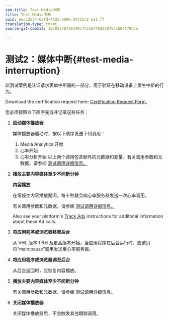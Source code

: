 ```yaml
---
seo-title: Test Media中断
title: Test Media中断
uuid: eeccd534-63fd-4dd3-b096-0431bc9 a11 ff
translation-type: tm+mt
source-git-commit: 1b785378750349c4f316748d228754cb64f70bca

---
```



# 测试2：媒体中断{#test-media-interruption}

此测试案例是认证请求表单中所需的一部分，用于验证在移动设备上发生中断的行为。

Download the certification request here: [Certification Request Form.](cert_req_form.docx)

您必须按照以下顺序完成并记录这些任务：

1. **启动媒体播放器**

   媒体播放器启动时，按以下顺序发送下列调用：

   1. Media Analytics 开始
   1. 心率开始
   1. 心率分析开始
   以上两个调用包含额外的元数据和变量。有关调用参数和元数据，请参阅 [测试调用详细信息。](/help/sdk-implement/validation/test-call-details.md)

1. **播放主要内容媒体至少不间断分钟**

   **内容播放**

   在常规主内容播放期间，每十秒就会向心率服务器发送一次心率调用。

   有关调用参数和元数据，请参阅 [测试调用详细信息。](/help/sdk-implement/validation/test-call-details.md)

   Also see your platform's [Track Ads](/help/sdk-implement/track-ads/track-ads-overview.md) instructions for additonal information about these Ad calls.

1. **将应用程序或浏览器移至后台**

   从 VHL 版本 1.6.6 及更高版本开始，当应用程序在后台运行时，应该只将“main:pause”调用发送至心率服务器。

1. **将应用程序或浏览器调至后台**

   从后台返回时，应恢复内容播放。

1. **播放主要内容媒体至少不间断分钟**

   有关调用参数和元数据，请参阅 [测试调用详细信息。](/help/sdk-implement/validation/test-call-details.md)

1. **关闭媒体播放器**

   关闭媒体播放器后，不会触发其他跟踪调用。

